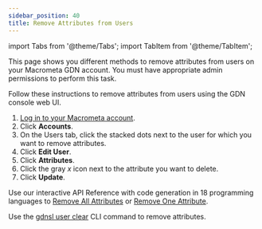 ```yaml
---
sidebar_position: 40
title: Remove Attributes from Users
---
```


import Tabs from '@theme/Tabs';
import TabItem from '@theme/TabItem';

This page shows you different methods to remove attributes from users on your Macrometa GDN account. You must have appropriate admin permissions to perform this task.

<Tabs groupId="operating-systems">
<TabItem value="console" label="Web Console">

Follow these instructions to remove attributes from users using the GDN console web UI.

1. [Log in to your Macrometa account](https://auth.paas.macrometa.io/).
1. Click **Accounts**.
1. On the Users tab, click the stacked dots next to the user for which you want to remove attributes.
1. Click **Edit User**.
1. Click **Attributes**.
1. Click the gray _x_ icon next to the attribute you want to delete.
1. Click **Update**.

</TabItem>
<TabItem value="api" label="REST API">

Use our interactive API Reference with code generation in 18 programming languages to [Remove All Attributes](https://macrometa.com/docs/api#/operations/ClearAllAttributesForUser) or [Remove One Attribute](https://macrometa.com/docs/api#/operations/ClearTheAttributesForUser).

</TabItem>
<TabItem value="cli" label="CLI">

Use the [gdnsl user clear](../../cli/api-key-cli.md#gdnsl-user-clear) CLI command to remove attributes.

</TabItem>
</Tabs>
